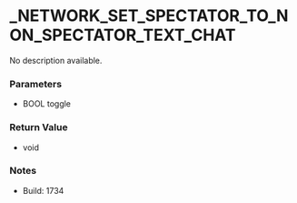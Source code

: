 # _NETWORK_SET_SPECTATOR_TO_NON_SPECTATOR_TEXT_CHAT

No description available.

### Parameters
* BOOL toggle

### Return Value
* void

### Notes
* Build: 1734

